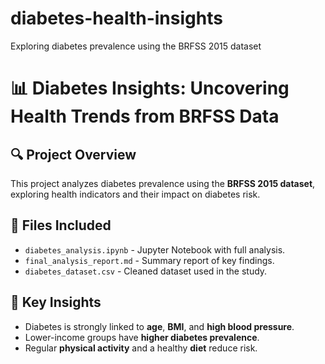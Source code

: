# diabetes-health-insights
Exploring diabetes prevalence using the BRFSS 2015 dataset

# 📊 Diabetes Insights: Uncovering Health Trends from BRFSS Data

## 🔍 Project Overview
This project analyzes diabetes prevalence using the **BRFSS 2015 dataset**, exploring health indicators and their impact on diabetes risk.

## 📁 Files Included
- `diabetes_analysis.ipynb` - Jupyter Notebook with full analysis.
- `final_analysis_report.md` - Summary report of key findings.
- `diabetes_dataset.csv` - Cleaned dataset used in the study.

## 🚀 Key Insights
- Diabetes is strongly linked to **age**, **BMI**, and **high blood pressure**.
- Lower-income groups have **higher diabetes prevalence**.
- Regular **physical activity** and a healthy **diet** reduce risk.


